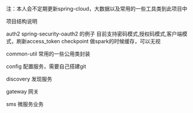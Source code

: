 注：本人会不定期更新spring-cloud，大数据以及常用的一些工具类到此项目中


项目结构说明

auth2
  spring-security-oauth2 的例子
  目前支持密码模式,授权码模式,客户端模式，刷新access_token
checkpoint
  做spark的时候缓存，可以无视
  
common-util
  常用的一些公用类封装
  
config
  配置服务，需要自己搭建git
  
discovery
  发现服务
  
gateway
  网关
  
sms
  微服务业务
